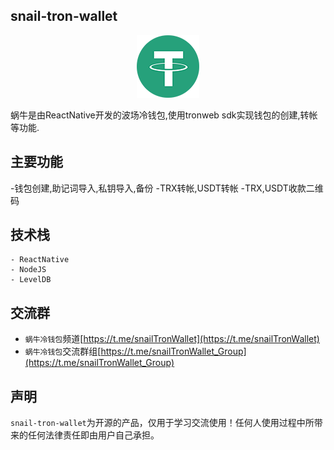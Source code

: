 ## snail-tron-wallet
<p align="center">
<img src="src/assets/usdt.png">
</p>
<p align="center">

蜗牛是由ReactNative开发的波场冷钱包,使用tronweb sdk实现钱包的创建,转帐等功能.

## 主要功能

-钱包创建,助记词导入,私钥导入,备份
-TRX转帐,USDT转帐
-TRX,USDT收款二维码

## 技术栈
```
- ReactNative
- NodeJS
- LevelDB

```



## 交流群
- `蜗牛冷钱包`频道[https://t.me/snailTronWallet](https://t.me/snailTronWallet)
- `蜗牛冷钱包`交流群组[https://t.me/snailTronWallet_Group](https://t.me/snailTronWallet_Group)

## 声明

`snail-tron-wallet`为开源的产品，仅用于学习交流使用！任何人使用过程中所带来的任何法律责任即由用户自己承担。       
